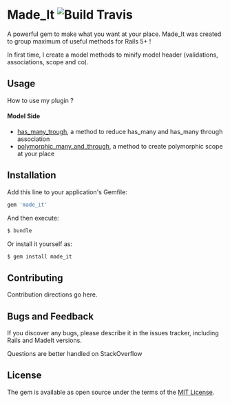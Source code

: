 # Made_It ![Build Travis](https://api.travis-ci.org/AtomGrafiks/made_it.svg?branch=master)
A powerful gem to make what you want at your place. Made_It was created to group maximum of useful methods for Rails 5+ !

In first time, I create a model methods to minify model header (validations, associations, scope and co).

## Usage
How to use my plugin ?
#### Model Side
 - [has_many_trough](http://www.rubydoc.info/gems/made_it/0.0.1.pre.dev/MadeIt/ActiveRecord/ClassMethods#has_many_through-instance_method), a method to reduce has_many and has_many through association
 - [polymorphic_many_and_through](http://www.rubydoc.info/gems/made_it/0.0.1.pre.dev/MadeIt/ActiveRecord/ClassMethods#polymorphic_many_and_through-instance_method), a method to create polymorphic scope at your place

## Installation
Add this line to your application's Gemfile:

```ruby
gem 'made_it'
```

And then execute:
```bash
$ bundle
```

Or install it yourself as:
```bash
$ gem install made_it
```

## Contributing
Contribution directions go here.


## Bugs and Feedback

If you discover any bugs, please describe it in the issues tracker, including Rails and MadeIt versions.

Questions are better handled on StackOverflow
## License
The gem is available as open source under the terms of the [MIT License](http://opensource.org/licenses/MIT).
